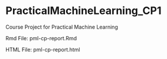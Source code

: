 PracticalMachineLearning_CP1
============================

Course Project for Practical Machine Learning

Rmd File: pml-cp-report.Rmd

HTML File: pml-cp-report.html
